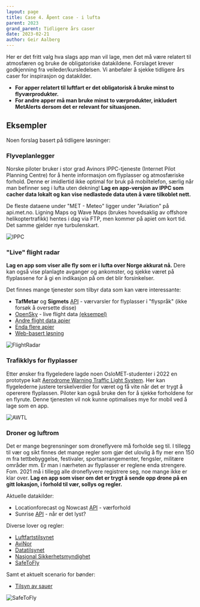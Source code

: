 ```yaml
---
layout: page
title: Case 4. Åpent case - i lufta
parent: 2023
grand_parent: Tidligere års caser
date: 2023-02-21
author: Geir Aalberg
---
```


Her er det fritt valg hva slags app man vil lage, men det må være relatert
til atmosfæren og bruke de obligatoriske datakildene.
Forslaget krever godkjenning fra veileder/kursledelsen.
Vi anbefaler å sjekke tidligere års caser for inspirasjon og datakilder.

- **For apper relatert til luftfart er det obligatorisk å bruke minst to flyværprodukter.**
- **For andre apper må man bruke minst to værprodukter, inkludert MetAlerts dersom
det er relevant for situasjonen.**

## Eksempler

Noen forslag basert på tidligere løsninger:

### Flyveplanlegger

Norske piloter bruker i stor grad Avinors IPPC-tjeneste (Internet Pilot Planning
Centre) for å hente informasjon om flyplasser og atmosfæriske forhold. Denne er
imidlertid ikke optimal for bruk på mobiltelefon, særlig når man befinner seg i
lufta uten dekning! **Lag en app-versjon av IPPC som cacher data lokalt og kan
vise nedlastede data uten å være tilkoblet nett.**

De fleste dataene under "MET - Meteo" ligger under "Aviation" på api.met.no. Ligning Maps og Wave Maps
(brukes hovedsaklig av offshore helikoptertrafikk) hentes i dag via FTP, men kommer
på apiet om kort tid. Det samme gjelder nye turbulenskart.

![IPPC](/images/examples/ippc.png)

### "Live" flight radar

**Lag en app som viser alle fly som er i lufta over Norge akkurat nå.**
Dere kan også vise planlagte avganger og ankomster, og sjekke været på
flyplassene for å gi en indikasjon på om det blir forsinkelser.

Det finnes mange tjenester som tilbyr data som kan være interessante:

- **TafMetar** og **Sigmets**  [API](/general) - værvarsler for flyplasser i "flyspråk" (ikke forsøk å oversette disse)
- [OpenSky](https://opensky-network.org/apidoc/) - live flight data [(eksempel)](https://opensky-network.org/api/states/all?lamin=60&lomin=8&lamax=75&lomax=15)
- [Andre flight data apier](https://rapidapi.com/collection/flight-data-apis)
- [Enda flere apier](https://geekflare.com/flight-data-api/)
- [Web-basert løsning](https://www.flightradar24.com/)

![FlightRadar](/images/examples/flightradar.png)

### Trafikklys for flyplasser

Etter ønsker fra flygeledere lagde noen OsloMET-studenter i 2022 en prototype
kalt [Aerodrome Warning Traffic Light System](https://awtl.met.no/). Her kan
flygelederne justere terskelverdier for været og få vite når det er trygt å
opererere flyplassen. Piloter kan også bruke den for å sjekke forholdene for
en flyrute. Denne tjenesten vil nok kunne optimalises mye for mobil ved å lage
som en app.

![AWTL](/images/examples/awtl.png)

### Droner og luftrom

Det er mange begrensninger som droneflyvere må forholde seg til. I tillegg til
vær og sikt finnes det mange regler som gjør det ulovlig å fly mer enn 150 m fra
tettbebyggelse, festivaler, sportsarrangementer, fengsler, militære områder mm.
Er man i nærheten av flyplasser er reglene enda strengere. Fom. 2021 må i tillegg
alle droneflyvere registrere seg, noe mange ikke er klar over. **Lag en app som
viser om det er trygt å sende opp drone på en gitt lokasjon, i forhold til vær,
sollys og regler.**

Aktuelle datakilder:

- Locationforecast og Nowcast [API](/general) - værforhold
- Sunrise [API](/general) - når er det lyst?

Diverse lover og regler:

- [Luftfartstilsynet](https://luftfartstilsynet.no/droner/)
- [AviNor](https://avinor.no/konsern/pa-flyplassen/droner/generelt)
- [Datatilsynet](http://www.datatilsynet.no/regelverk-og-skjema/veiledere/droner---hva-er-lov)
- [Nasjonal Sikkerhetsmyndighet](https://nsmstat.maps.arcgis.com/apps/webappviewer/index.html)
- [SafeToFly](https://www.safetofly.no/)

Samt et aktuelt scenario for bønder:

- [Tilsyn av sauer](https://docplayer.me/62771004-Tilsyn-med-drone-rimelig-og-effektivt.html)

![SafeToFly](/images/examples/safetofly.png)
